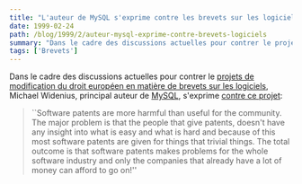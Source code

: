 ```yaml
---
title: "L'auteur de MySQL s'exprime contre les brevets sur les logiciels"
date: 1999-02-24
path: /blog/1999/2/auteur-mysql-exprime-contre-brevets-logiciels
summary: "Dans le cadre des discussions actuelles pour contrer le projets de modification du droit européen en matière de brevets sur les logiciels, Michael Widenius, principal auteur de MySQL, s'exprime contre ce projet: ``Software patents are more harmful than useful for the community."
tags: ['Brevets']
---
```


<P>
Dans le cadre des discussions actuelles pour contrer le <A HREF="http://www.freepatents.org/law/">projets de modification du
droit européen en matière de brevets sur les logiciels</A>, Michael
Widenius, principal auteur de <A HREF="http://www.mysql.com/">MySQL</A>,
s'exprime <A HREF="http://www.freepatents.org/adapt/mysql.html">contre
ce projet</A>:
</P>

<BLOCKQUOTE>
``Software patents are more harmful than useful for
the community.  The major problem is that the people that give patents,
doesn't have any insight into what is easy and what is hard and because
of this most software patents are given for things that trivial things.
The total outcome is that software patents makes problems for the whole
software industry and only the companies that already have a lot of
money can afford to go on!''
</BLOCKQUOTE>


